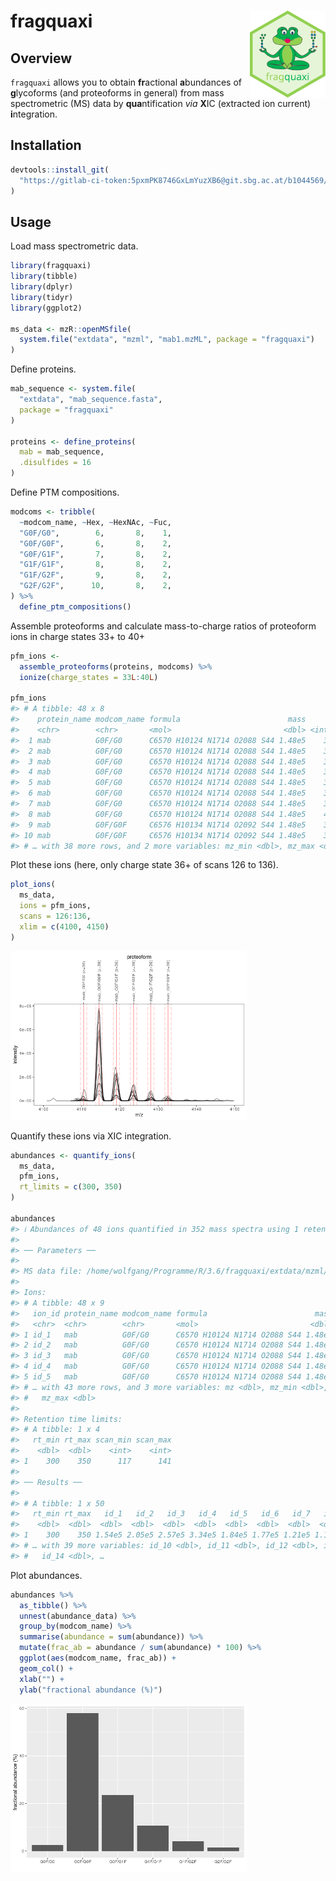 
# fragquaxi <img src='man/figures/logo.svg' align="right" height="139" />

## Overview

`fragquaxi` allows you to obtain **fr**actional **a**bundances of
**g**lycoforms (and proteoforms in general) from mass spectrometric (MS)
data by **qua**ntification *via* **X**IC (extracted ion current)
**i**ntegration.

## Installation

``` r
devtools::install_git(
  "https://gitlab-ci-token:5pxmPK8746GxLmYuzXB6@git.sbg.ac.at/b1044569/fragquaxi.git"
)
```

## Usage

Load mass spectrometric data.

``` r
library(fragquaxi)
library(tibble)
library(dplyr)
library(tidyr)
library(ggplot2)

ms_data <- mzR::openMSfile(
  system.file("extdata", "mzml", "mab1.mzML", package = "fragquaxi")
)
```

Define proteins.

``` r
mab_sequence <- system.file(
  "extdata", "mab_sequence.fasta",
  package = "fragquaxi"
)

proteins <- define_proteins(
  mab = mab_sequence,
  .disulfides = 16
)
```

Define PTM compositions.

``` r
modcoms <- tribble(
  ~modcom_name, ~Hex, ~HexNAc, ~Fuc,
  "G0F/G0",        6,       8,    1,
  "G0F/G0F",       6,       8,    2,
  "G0F/G1F",       7,       8,    2,
  "G1F/G1F",       8,       8,    2,
  "G1F/G2F",       9,       8,    2,
  "G2F/G2F",      10,       8,    2,
) %>% 
  define_ptm_compositions()
```

Assemble proteoforms and calculate mass-to-charge ratios of proteoform
ions in charge states 33+ to 40+

``` r
pfm_ions <-
  assemble_proteoforms(proteins, modcoms) %>% 
  ionize(charge_states = 33L:40L)

pfm_ions
#> # A tibble: 48 x 8
#>    protein_name modcom_name formula                        mass     z    mz
#>    <chr>        <chr>       <mol>                         <dbl> <int> <dbl>
#>  1 mab          G0F/G0      C6570 H10124 N1714 O2088 S44 1.48e5    33 4484.
#>  2 mab          G0F/G0      C6570 H10124 N1714 O2088 S44 1.48e5    34 4352.
#>  3 mab          G0F/G0      C6570 H10124 N1714 O2088 S44 1.48e5    35 4228.
#>  4 mab          G0F/G0      C6570 H10124 N1714 O2088 S44 1.48e5    36 4111.
#>  5 mab          G0F/G0      C6570 H10124 N1714 O2088 S44 1.48e5    37 3999.
#>  6 mab          G0F/G0      C6570 H10124 N1714 O2088 S44 1.48e5    38 3894.
#>  7 mab          G0F/G0      C6570 H10124 N1714 O2088 S44 1.48e5    39 3794.
#>  8 mab          G0F/G0      C6570 H10124 N1714 O2088 S44 1.48e5    40 3700.
#>  9 mab          G0F/G0F     C6576 H10134 N1714 O2092 S44 1.48e5    33 4489.
#> 10 mab          G0F/G0F     C6576 H10134 N1714 O2092 S44 1.48e5    34 4357.
#> # … with 38 more rows, and 2 more variables: mz_min <dbl>, mz_max <dbl>
```

Plot these ions (here, only charge state 36+ of scans 126 to 136).

``` r
plot_ions(
  ms_data,
  ions = pfm_ions,
  scans = 126:136,
  xlim = c(4100, 4150)
)
```

<img src="man/figures/README-plot_ions-1.png" width="75%" />

Quantify these ions via XIC integration.

``` r
abundances <- quantify_ions(
  ms_data,
  pfm_ions,
  rt_limits = c(300, 350)
)

abundances
#> ℹ Abundances of 48 ions quantified in 352 mass spectra using 1 retention time window.
#> 
#> ── Parameters ──
#> 
#> MS data file: /home/wolfgang/Programme/R/3.6/fragquaxi/extdata/mzml/mab1.mzML
#> 
#> Ions:
#> # A tibble: 48 x 9
#>   ion_id protein_name modcom_name formula                        mass     z
#>   <chr>  <chr>        <chr>       <mol>                         <dbl> <int>
#> 1 id_1   mab          G0F/G0      C6570 H10124 N1714 O2088 S44 1.48e5    33
#> 2 id_2   mab          G0F/G0      C6570 H10124 N1714 O2088 S44 1.48e5    34
#> 3 id_3   mab          G0F/G0      C6570 H10124 N1714 O2088 S44 1.48e5    35
#> 4 id_4   mab          G0F/G0      C6570 H10124 N1714 O2088 S44 1.48e5    36
#> 5 id_5   mab          G0F/G0      C6570 H10124 N1714 O2088 S44 1.48e5    37
#> # … with 43 more rows, and 3 more variables: mz <dbl>, mz_min <dbl>,
#> #   mz_max <dbl>
#> 
#> Retention time limits:
#> # A tibble: 1 x 4
#>   rt_min rt_max scan_min scan_max
#>    <dbl>  <dbl>    <int>    <int>
#> 1    300    350      117      141
#> 
#> ── Results ──
#> 
#> # A tibble: 1 x 50
#>   rt_min rt_max   id_1   id_2   id_3   id_4   id_5   id_6   id_7   id_8   id_9
#>    <dbl>  <dbl>  <dbl>  <dbl>  <dbl>  <dbl>  <dbl>  <dbl>  <dbl>  <dbl>  <dbl>
#> 1    300    350 1.54e5 2.05e5 2.57e5 3.34e5 1.84e5 1.77e5 1.21e5 1.14e5 2.90e6
#> # … with 39 more variables: id_10 <dbl>, id_11 <dbl>, id_12 <dbl>, id_13 <dbl>,
#> #   id_14 <dbl>, …
```

Plot abundances.

``` r
abundances %>%
  as_tibble() %>% 
  unnest(abundance_data) %>% 
  group_by(modcom_name) %>%
  summarise(abundance = sum(abundance)) %>% 
  mutate(frac_ab = abundance / sum(abundance) * 100) %>% 
  ggplot(aes(modcom_name, frac_ab)) +
  geom_col() +
  xlab("") +
  ylab("fractional abundance (%)")
```

<img src="man/figures/README-plot_abundances-1.png" width="75%" />
